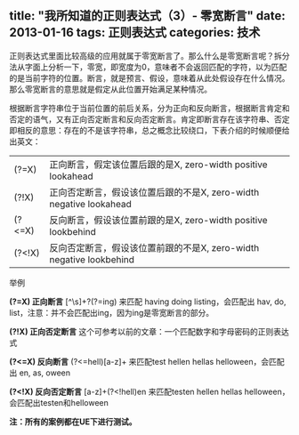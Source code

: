 title: "我所知道的正则表达式（3）- 零宽断言"
date: 2013-01-16
tags: 正则表达式
categories: 技术
---

正则表达式里面比较高级的应用就属于零宽断言了。那么什么是零宽断言呢？拆分法从字面上分析一下，零宽，即宽度为0，意味者不会返回匹配的字符，以为匹配的是当前字符的位置。断言，就是预言、假设，意味着从此处假设存在什么情况。那么零宽断言的意思就是假定从此位置开始满足某种情况。<!--more-->

根据断言字符串位于当前位置的前后关系，分为正向和反向断言，根据断言肯定和否定的语气，又有正向否定断言和反向否定断言。肯定即断言存在该字符串、否定即相反的意思：存在的不是该字符串，总之概念比较绕口，下表介绍的时候顺便给出英文：

<table><tbody><tr><td>(?=X)</td><td>正向断言，假定该位置后跟的是X, zero-width positive lookahead</td></tr><tr><td>(?!X)</td><td>正向否定断言，假设该位置后跟的不是X, zero-width negative lookahead</td></tr><tr><td>(?&lt;=X)</td><td>反向断言，假设该位置前跟的是X, zero-width positive lookbehind</td></tr><tr><td>(?&lt;!X)</td><td>反向否定断言，假设该位置前跟的不是X, zero-width negative lookbehind</td></tr></tbody></table>

举例

**(?=X) 正向断言**
[^\s]+?(?=ing) 来匹配 having doing listing，会匹配出 hav, do, list，注意：并不会匹配出ing，因为ing是零宽断言的部分。

**(?!X) 正向否定断言**
这个可参考以前的文章：一个匹配数字和字母密码的正则表达式

**(?&lt;=X) 反向断言**
(?&lt;=hell)[a-z]+ 来匹配test hellen hellas helloween，会匹配出 en, as, oween

<strong>(?&lt;!X) 反向否定断言</strong>
[a-z]+(?&lt;!hell)en 来匹配testen hellen hellas helloween，会匹配出testen和helloween

**注：所有的案例都在UE下进行测试。**